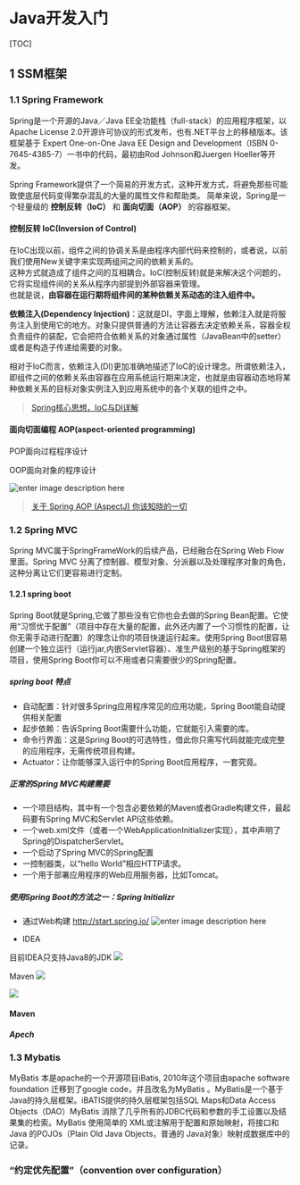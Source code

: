 # Java开发入门

[TOC]

## 1 SSM框架

### 1.1 Spring Framework

Spring是一个开源的Java／Java EE全功能栈（full-stack）的应用程序框架，以Apache License 2.0开源许可协议的形式发布，也有.NET平台上的移植版本。该框架基于 Expert One-on-One Java EE Design and Development（ISBN 0-7645-4385-7）一书中的代码，最初由Rod Johnson和Juergen Hoeller等开发。

Spring Framework提供了一个简易的开发方式，这种开发方式，将避免那些可能致使底层代码变得繁杂混乱的大量的属性文件和帮助类。 简单来说，Spring是一个轻量级的 **控制反转（IoC）** 和 **面向切面（AOP）** 的容器框架。

#### 控制反转 IoC(Inversion of Control)

在IoC出现以前，组件之间的协调关系是由程序内部代码来控制的，或者说，以前我们使用New关键字来实现两组间之间的依赖关系的。   
这种方式就造成了组件之间的互相耦合。IoC(控制反转)就是来解决这个问题的，它将实现组件间的关系从程序内部提到外部容器来管理。   
也就是说，**由容器在运行期将组件间的某种依赖关系动态的注入组件中。**

**依赖注入(Dependency Injection)**：这就是DI，字面上理解，依赖注入就是将服务注入到使用它的地方。对象只提供普通的方法让容器去决定依赖关系，容器全权负责组件的装配，它会把符合依赖关系的对象通过属性（JavaBean中的setter）或者是构造子传递给需要的对象。

相对于IoC而言，依赖注入(DI)更加准确地描述了IoC的设计理念。所谓依赖注入，即组件之间的依赖关系由容器在应用系统运行期来决定，也就是由容器动态地将某种依赖关系的目标对象实例注入到应用系统中的各个关联的组件之中。

> [Spring核心思想，IoC与DI详解](https://blog.csdn.net/Baple/article/details/53667767)

#### 面向切面编程 AOP(aspect-oriented programming)

POP面向过程程序设计

OOP面向对象的程序设计

![enter image description here](https://img-blog.csdn.net/20170215092953013?watermark/2/text/aHR0cDovL2Jsb2cuY3Nkbi5uZXQvamF2YXplamlhbg==/font/5a6L5L2T/fontsize/400/fill/I0JBQkFCMA==/dissolve/70/gravity/SouthEast)

> [关于 Spring AOP (AspectJ) 你该知晓的一切](https://blog.csdn.net/javazejian/article/details/56267036)

### 1.2 Spring MVC

Spring MVC属于SpringFrameWork的后续产品，已经融合在Spring Web Flow里面。Spring MVC 分离了控制器、模型对象、分派器以及处理程序对象的角色，这种分离让它们更容易进行定制。

#### 1.2.1 spring boot

Spring Boot就是Spring,它做了那些没有它你也会去做的Spring Bean配置。它使用“习惯优于配置”（项目中存在大量的配置，此外还内置了一个习惯性的配置，让你无需手动进行配置）的理念让你的项目快速运行起来。使用Spring Boot很容易创建一个独立运行（运行jar,内嵌Servlet容器）、准生产级别的基于Spring框架的项目，使用Spring Boot你可以不用或者只需要很少的Spring配置。

##### spring boot 特点

- 自动配置：针对很多Spring应用程序常见的应用功能，Spring Boot能自动提供相关配置  
- 起步依赖：告诉Spring Boot需要什么功能，它就能引入需要的库。 
- 命令行界面：这是Spring Boot的可选特性，借此你只需写代码就能完成完整的应用程序，无需传统项目构建。 
- Actuator：让你能够深入运行中的Spring Boot应用程序，一套究竟。

##### 正常的Spring MVC构建需要

- 一个项目结构，其中有一个包含必要依赖的Maven或者Gradle构建文件，最起码要有Spring MVC和Servlet API这些依赖。
- 一个web.xml文件（或者一个WebApplicationInitializer实现），其中声明了Spring的DispatcherServlet。
- 一个启动了Spring MVC的Spring配置
- 一控制器类，以“hello World”相应HTTP请求。
- 一个用于部署应用程序的Web应用服务器，比如Tomcat。

##### 使用Spring Boot的方法之一：Spring Initializr

- 通过Web构建 http://start.spring.io/
![enter image description here](http://upload-images.jianshu.io/upload_images/1637925-8fd3e8f13ba45de6.png?imageMogr2/auto-orient/strip%7CimageView2/2/w/1240)

- IDEA

目前IDEA只支持Java8的JDK
![](http://ww1.sinaimg.cn/large/aa003451gy1fx8qcfxe0pj20jd0h2dgk.jpg)

Maven
![](http://ww1.sinaimg.cn/large/aa003451gy1fx8qd147zxj20jq0h7gm8.jpg)


![](http://ww1.sinaimg.cn/large/aa003451gy1fx8qd8k36jj20n70h7dgl.jpg)



#### Maven

##### Apech

### 1.3 Mybatis

MyBatis 本是apache的一个开源项目iBatis, 2010年这个项目由apache software foundation 迁移到了google code，并且改名为MyBatis 。MyBatis是一个基于Java的持久层框架。iBATIS提供的持久层框架包括SQL Maps和Data Access Objects（DAO）MyBatis 消除了几乎所有的JDBC代码和参数的手工设置以及结果集的检索。MyBatis 使用简单的 XML或注解用于配置和原始映射，将接口和 Java 的POJOs（Plain Old Java Objects，普通的 Java对象）映射成数据库中的记录。

### “约定优先配置”（convention over configuration）
